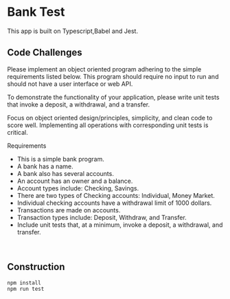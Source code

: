 # Bank Test
This app is built on Typescript,Babel and Jest.
<br/>
## Code Challenges

Please implement an object oriented program adhering to the simple requirements listed below. This program should require no input to run and should not have a user interface or web API.

To demonstrate the functionality of your application, please write unit tests that invoke a deposit, a withdrawal, and a transfer. 

Focus on object oriented design/principles, simplicity, and clean code to score well. Implementing all operations with corresponding unit tests is critical.

Requirements
- This is a simple bank program.
- A bank has a name.
- A bank also has several accounts.
- An account has an owner and a balance.
- Account types include: Checking, Savings.
- There are two types of Checking accounts: Individual, Money Market.
- Individual checking accounts have a withdrawal limit of 1000 dollars.
- Transactions are made on accounts.
- Transaction types include: Deposit, Withdraw, and Transfer.
- Include unit tests that, at a minimum, invoke a deposit, a withdrawal, and transfer.

<br />


## Construction

```bash
npm install
npm run test
```